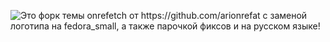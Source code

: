 ![Это форк темы onrefetch от https://github.com/arionrefat с заменой логотипа на fedora_small, а также парочкой фиксов и на русском языке!](https://i.imgur.com/EnJvqN9.png)
